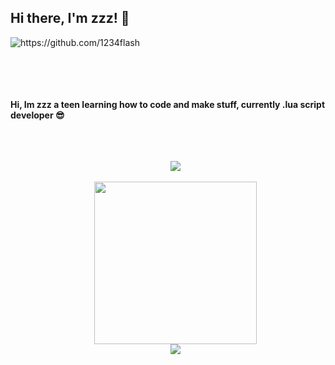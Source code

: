 ## Hi there, I'm zzz! 👋

<img src="https://cdn.discordapp.com/attachments/968173058533761034/977620421648216134/a_e9535a307b78d209562962e84337b98d.gif" alt="https://github.com/1234flash" style="max-width: 100%;"> <br><br>

<br>
<br>
<br>
<b>Hi, Im zzz a teen learning how to code and make stuff, currently .lua script developer 😎</b>
<br>
<br>
<ul>

<p align="center">
  <br><br>
  <img src="[(https://discord.c99.nl/widget/theme-4/788370390899621970.png)">
  <br><br>
  <img src="https://64.media.tumblr.com/9ec7537198ca06a6defd9659c5017a2f/b17ff0c6bb7fc1b6-4f/s1280x1920/8f4b116e79552bb93e8457a2272d5b71371bd2e7.gifv", width="260"/>
  <br>
  <img src="[layout=compact&theme=dark](https://cdn.discordapp.com/attachments/912833988136149023/915772659659309098/Png.png)"<p align="center">
</p>



<!--<a href="link" style="text-align: center">
<!--<img src="https://discord.c99.nl/widget/theme-1/887879437494915072.png" align="center"></a> -->
